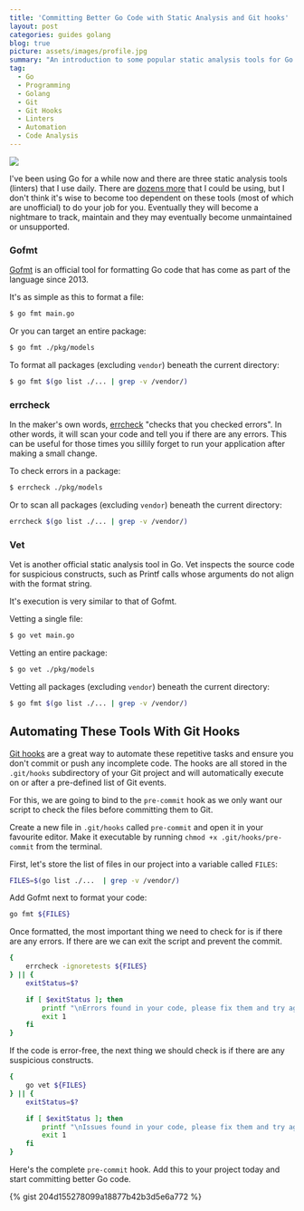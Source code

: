 ```yaml
---
title: 'Committing Better Go Code with Static Analysis and Git hooks'
layout: post
categories: guides golang
blog: true
picture: assets/images/profile.jpg
summary: "An introduction to some popular static analysis tools for Go and how to automate them using Git hooks"
tag:
  - Go
  - Programming
  - Golang
  - Git
  - Git Hooks
  - Linters
  - Automation
  - Code Analysis
---
```


<img class="image" src="{{site.image_cdn}}/UkfFo63.jpg">

I've been using Go for a while now and there are three static analysis tools (linters) that I use daily. There are [dozens more](https://github.com/golangci/awesome-go-linters) that I could be using, but I don't think it's wise to become too dependent on these tools (most of which are unofficial) to do your job for you. Eventually they will become a nightmare to track, maintain and they may eventually become unmaintained or unsupported.

### Gofmt

[Gofmt](https://golang.org/cmd/gofmt/) is an official tool for formatting Go code that has come as part of the language since 2013.

It's as simple as this to format a file:

```sh
$ go fmt main.go
```

Or you can target an entire package:

```sh
$ go fmt ./pkg/models
```

To format all packages (excluding `vendor`) beneath the current directory:

```sh
$ go fmt $(go list ./... | grep -v /vendor/)
```

### errcheck

In the maker's own words, [errcheck](https://github.com/kisielk/errcheck) "checks that you checked errors". In other words, it will scan your code and tell you if there are any errors. This can be useful for those times you sillily forget to run your application after making a small change.

To check errors in a package:

```sh
$ errcheck ./pkg/models
```

Or to scan all packages (excluding `vendor`) beneath the current directory:

```sh
errcheck $(go list ./... | grep -v /vendor/)
```

### Vet

Vet is another official static analysis tool in Go. Vet inspects the source code for suspicious constructs, such as Printf calls whose arguments do not align with the format string.

It's execution is very similar to that of Gofmt.

Vetting a single file:

```sh
$ go vet main.go
```

Vetting an entire package:

```sh
$ go vet ./pkg/models
```

Vetting all packages (excluding `vendor`) beneath the current directory:

```sh
$ go fmt $(go list ./... | grep -v /vendor/)
```

## Automating These Tools With Git Hooks

[Git hooks](https://git-scm.com/book/en/v2/Customizing-Git-Git-Hooks) are a great way to automate these repetitive tasks and ensure you don't commit or push any incomplete code. The hooks are all stored in the `.git/hooks` subdirectory of your Git project and will automatically execute on or after a pre-defined list of Git events.

For this, we are going to bind to the `pre-commit` hook as we only want our script to check the files before committing them to Git. 

Create a new file in `.git/hooks` called `pre-commit` and open it in your favourite editor. Make it executable by running `chmod +x .git/hooks/pre-commit` from the terminal.

First, let's store the list of files in our project into a variable called `FILES`:

```sh
FILES=$(go list ./...  | grep -v /vendor/)
```

Add Gofmt next to format your code:

```sh
go fmt ${FILES}
```

Once formatted, the most important thing we need to check for is if there are any errors. If there are we can exit the script and prevent the commit.

```sh
{
	errcheck -ignoretests ${FILES}
} || {
	exitStatus=$?

	if [ $exitStatus ]; then
		printf "\nErrors found in your code, please fix them and try again."
		exit 1
	fi
}
```

If the code is error-free, the next thing we should check is if there are any suspicious constructs.

```sh
{
	go vet ${FILES}
} || {
	exitStatus=$?

	if [ $exitStatus ]; then
		printf "\nIssues found in your code, please fix them and try again."
		exit 1
	fi
}
```

Here's the complete `pre-commit` hook. Add this to your project today and start committing better Go code.

{% gist 204d155278099a18877b42b3d5e6a772 %}